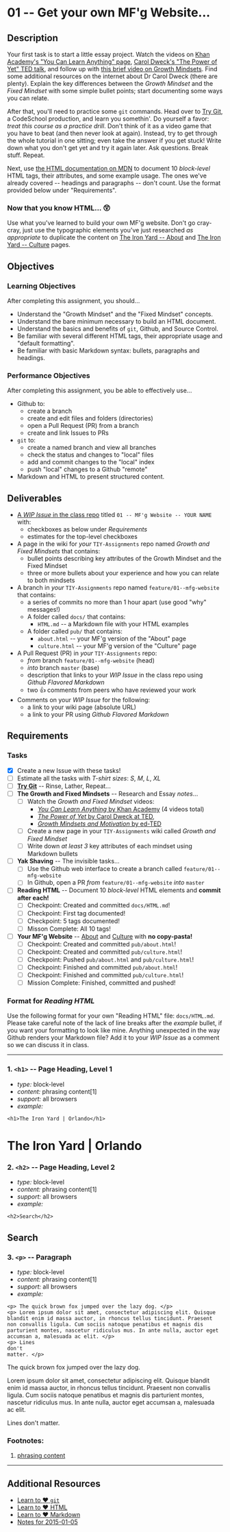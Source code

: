# 01 -- Get your own MF'g Website...

## Description

Your first task is to start a little essay project. Watch the videos on [Khan Academy's "You Can Learn Anything" page](https://www.khanacademy.org/youcanlearnanything), [Carol Dweck's "The Power of Yet" TED talk](https://www.ted.com/talks/carol_dweck_the_power_of_believing_that_you_can_improve), and follow up with [this brief video on Growth Mindsets](http://ed.ted.com/on/UA77FlTc). Find some additional resources on the internet about Dr Carol Dweck (there are plenty). Explain the key differences between the _Growth Mindset_ and the _Fixed Mindset_ with some simple bullet points; start documenting some ways you can relate.

After that, you'll need to practice some `git` commands. Head over to [Try Git](http://try.github.com), a CodeSchool production, and learn you somethin'. Do yourself a favor: _treat this course as a practice drill_. Don't think of it as a video game that you have to beat (and then never look at again). Instead, try to get through the whole tutorial in one sitting; even take the answer if you get stuck! Write down what you don't get yet and try it again later. Ask questions. Break stuff. Repeat.

Next, use [the HTML documentation on MDN](https://developer.mozilla.org/en-US/docs/Web/HTML) to document 10 _block-level_ HTML tags, their attributes, and some example usage. The ones we've already covered -- headings and paragraphs -- don't count. Use the format provided below under "Requirements".

### Now that you know HTML... :astonished:

Use what you've learned to build your own MF'g website. Don't go cray-cray, just use the typographic elements you've just researched _as appropriate_ to duplicate the content on [The Iron Yard -- About](http://theironyard.com/about) and [The Iron Yard -- Culture](http://theironyard.com/about/culture) pages.

## Objectives

### Learning Objectives

After completing this assignment, you should...

* Understand the "Growth Mindset" and the "Fixed Mindset" concepts.
* Understand the bare minimum necessary to build an HTML document.
* Understand the basics and benefits of `git`, Github, and Source Control.
* Be familiar with several different HTML tags, their appropriate usage and "default formatting".
* Be familiar with basic Markdown syntax: bullets, paragraphs and headings.

### Performance Objectives

After completing this assignment, you be able to effectively use...

* Github to:
    * create a branch
    * create and edit files and folders (directories)
    * open a Pull Request (PR) from a branch
    * create and link Issues to PRs
* `git` to:
    * create a named branch and view all branches
    * check the status and changes to "local" files
    * add and commit changes to the "local" index
    * push "local" changes to a Github "remote"
* Markdown and HTML to present structured content.

## Deliverables

* [A _WIP Issue_ in the class repo](https://github.com/TheIronYard--Orlando/FEE--2015--SPRING/issues) titled `01 -- MF'g Website -- YOUR NAME` with:
    * checkboxes as below under _Requirements_
    * estimates for the top-level checkboxes
* A page in the wiki for _your_ `TIY-Assignments` repo named _Growth and Fixed Mindsets_ that contains:
    * bullet points describing key attributes of the Growth Mindset and the Fixed Mindset
    * three or more bullets about your experience and how you can relate to both mindsets
* A branch in _your_ `TIY-Assignments` repo named `feature/01--mfg-website` that contains:
    * a series of commits no more than 1 hour apart (use good "why" messages!)
    * A folder called `docs/` that contains:
        * `HTML.md` -- a Markdown file with your HTML examples
    * A folder called `pub/` that contains:
        * `about.html` -- your MF'g version of the "About" page
        * `culture.html` -- your MF'g version of the "Culture" page
* A Pull Request (PR) in _your_ `TIY-Assignments` repo:
    * _from_ branch `feature/01--mfg-website` (head)
    * _into_ branch `master` (base)
    * description that links to your _WIP Issue_ in the class repo using _Github Flavored Markdown_
    * two :thumbsup: comments from peers who have reviewed your work
* Comments on your _WIP Issue_ for the following:
    * a link to your wiki page (absolute URL)
    * a link to your PR using _Github Flavored Markdown_

## Requirements

### Tasks

* [X] Create a new Issue with these tasks!
* [ ] Estimate all the tasks with _T-shirt sizes_: _S_, _M_, _L_, _XL_
* [ ] **[Try Git](http://try.github.com)** -- Rinse, Lather, Repeat...
* [ ] **The Growth and Fixed Mindsets** -- Research and Essay _notes_...
    * [ ] Watch the _Growth and Fixed Mindset_ videos:
        * [_You Can Learn Anything_ by Khan Academy](https://www.khanacademy.org/youcanlearnanything) (4 videos total)
        * [_The Power of Yet_ by Carol Dweck at TED](https://www.ted.com/talks/carol_dweck_the_power_of_believing_that_you_can_improve),
        * [_Growth Mindsets and Motivation_ by ed-TED](http://ed.ted.com/on/UA77FlTc)
    * [ ] Create a new page in your `TIY-Assignments` wiki called _Growth and Fixed Mindset_
    * [ ] Write down _at least 3_ key attributes of each mindset using Markdown bullets
* [ ] **Yak Shaving** -- The invisible tasks...
    * [ ] Use the Github web interface to create a branch called `feature/01--mfg-website`
    * [ ] In Github, open a PR _from_ `feature/01--mfg-website` _into_ `master`
* [ ] **Reading HTML** -- Document 10 _block-level_ HTML elements and **commit after each!**
    * [ ] Checkpoint: Created and committed `docs/HTML.md`!
    * [ ] Checkpoint: First tag documented!
    * [ ] Checkpoint: 5 tags documented!
    * [ ] Misson Complete: All 10 tags!
* [ ] **Your MF'g Website** -- [About](http://theironyard.com/about) and [Culture](http://theironyard.com/about/culture) with **no copy-pasta!**
    * [ ] Checkpoint: Created and committed `pub/about.html`!
    * [ ] Checkpoint: Created and committed `pub/culture.html`!
    * [ ] Checkpoint: Pushed `pub/about.html` and `pub/culture.html`!
    * [ ] Checkpoint: Finished and committed `pub/about.html`!
    * [ ] Checkpoint: Finished and committed `pub/culture.html`!
    * [ ] Mission Complete: Finished, committed and pushed!

### Format for _Reading HTML_

Use the following format for your own "Reading HTML" file: `docs/HTML.md`. Please take careful note of the lack of line breaks after the _example_ bullet, if you want your formatting to look like mine. Anything unexpected in the way Github renders your Markdown file? Add it to your _WIP Issue_ as a comment so we can discuss it in class.

----
### 1. `<h1>` -- Page Heading, Level 1

* *type:* block-level
* *content:* phrasing content[1]
* *support:* all browsers
* *example:*
```
<h1>The Iron Yard | Orlando</h1>
```
<h1>The Iron Yard | Orlando</h1>


### 2. `<h2>` -- Page Heading, Level 2

* *type:* block-level
* *content:* phrasing content[1]
* *support:* all browsers
* *example:*
```
<h2>Search</h2>
```
<h2>Search</h2>

### 3. `<p>` -- Paragraph

* *type:* block-level
* *content:* phrasing content[1]
* *support:* all browsers
* *example:*
```
<p> The quick brown fox jumped over the lazy dog. </p>
<p> Lorem ipsum dolor sit amet, consectetur adipiscing elit. Quisque blandit enim id massa auctor, in rhoncus tellus tincidunt. Praesent non convallis ligula. Cum sociis natoque penatibus et magnis dis parturient montes, nascetur ridiculus mus. In ante nulla, auctor eget accumsan a, malesuada ac elit. </p>
<p> Lines
don't
matter. </p>
```
<p> The quick brown fox jumped over the lazy dog. </p>
<p> Lorem ipsum dolor sit amet, consectetur adipiscing elit. Quisque blandit enim id massa auctor, in rhoncus tellus tincidunt. Praesent non convallis ligula. Cum sociis natoque penatibus et magnis dis parturient montes, nascetur ridiculus mus. In ante nulla, auctor eget accumsan a, malesuada ac elit. </p>
<p> Lines
don't
matter. </p>

### Footnotes:

1. [phrasing content](https://developer.mozilla.org/en-US/docs/Web/Guide/HTML/Content_categories#Phrasing_content)

----

## Additional Resources

* [Learn to :heart: `git`](http://j.mp/1GX4FFD)
* [Learn to :heart: HTML](http://j.mp/1rRr6dK)
* [Learn to :heart: Markdown](http://j.mp/1rRsxZu)
* [Notes for 2015-01-05](../Notes/2015-01-05.md)

